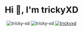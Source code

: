 <h1 align="center">Hi 👋, I'm trickyXD</h1>

<!--
**tricky-xd/tricky-xd** is a ✨ _special_ ✨ repository because its `README.md` (this file) appears on your GitHub profile.

Here are some ideas to get you started:

- 🔭 I’m currently working on ...
- 🌱 I’m currently learning ...
- 👯 I’m looking to collaborate on ...
- 🤔 I’m looking for help with ...
- 💬 Ask me about ...
- 📫 How to reach me: ...
- 😄 Pronouns: ...
- ⚡ Fun fact: ...
-->


<p align="center">
<img src="https://github-readme-stats.vercel.app/api?username=tricky-xd&show_icons=true&count_private=true&bg_color=00000000&text_color=808080&hide_border=true" alt="tricky-xd" />
<img src="https://github-readme-streak-stats.herokuapp.com?user=tricky-xd&theme=onedark&hide_border=true&background=00000000&stroke=80808080" alt="tricky-xd" />
 <a href="https://wakatime.com/@trickyxd"> <img src="https://github-readme-stats.vercel.app/api/wakatime?username=trickyxd&show_icons=true&layout=compact&bg_color=00000000&text_color=808080&hide_border=true" alt="trickyxd" /> </a>
</p>
